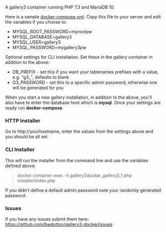 A gallery3 container running PHP 7.3 and MariaDB 10.

Here is a sample [docker-compose.yml](https://github.com/bwdutton/gallery3-docker/blob/master/docker-compose.yml). Copy this file to your server and edit the variables if you choose to:
* MYSQL_ROOT_PASSWORD=myrootpw
* MYSQL_DATABASE=gallery3
* MYSQL_USER=gallery3
* MYSQL_PASSWORD=mygallery3pw

Optional settings for CLI installation. Set these in the gallery container in addition to the above:
* DB_PREFIX - set this if you want your tablenames prefixes with a value, e.g. "g3_", defaults to blank
* G3_PASSWORD - set this to a specific admin password, otherwise one will be generated for you

When you start a new gallery installation, in addition to the above, you'll also have to enter the database host which is **mysql**. Once your settings are ready run __docker-compose__.

### HTTP Installer

Go to http://yourhostname, enter the values from the settings above and you should be all set.

### CLI Installer

This will run the installer from the command line and use the variables defined above:

> docker container exec -it gallery3docker_gallery3_1 php installer/index.php

If you didn't define a default admin password note your randomly generated password.

### Issues

If you have any issues submit them here: https://github.com/bwdutton/gallery3-docker/issues
